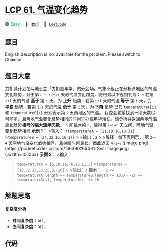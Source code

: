 # [LCP 61. 气温变化趋势](https://leetcode.cn/problems/6CE719)

🟢 <font color=#15bd66>Easy</font>&emsp; 🔖&ensp; [`数组`](/tag/array.md)&emsp; 🔗&ensp;[`LeetCode`](https://leetcode.cn/problems/6CE719)

## 题目

English description is not available for the problem. Please switch to
Chinese.


## 题目大意

力扣城计划在两地设立「力扣嘉年华」的分会场，气象小组正在分析两地区的气温变化趋势，对于第 `i ~ (i+1)` 天的气温变化趋势，将根据以下规则判断：
\- 若第 `i+1` 天的气温 **高于** 第 `i` 天，为 **上升** 趋势 \- 若第 `i+1` 天的气温 **等于** 第 `i` 天，为
**平稳** 趋势 \- 若第 `i+1` 天的气温 **低于** 第 `i` 天，为 **下降** 趋势 已知 `temperatureA[i]` 和
`temperatureB[i]` 分别表示第 `i` 天两地区的气温。
组委会希望找到一段天数尽可能多，且两地气温变化趋势相同的时间举办嘉年华活动。请分析并返回两地气温变化趋势**相同的最大连续天数**。 > 即最大的
`n`，使得第 `i~i+n` 天之间，两地气温变化趋势相同 **示例 1：** >输入： >`temperatureA =
[21,18,18,18,31]` >`temperatureB = [34,32,16,16,17]` > >输出：`2` > >解释：如下表所示， 第
`2～4` 天两地气温变化趋势相同，且持续时间最长，因此返回 `4-2=2` ![image.png](https://pic.leetcode-
cn.com/1663902654-hlrSvs-image.png){:width=1000px} **示例 2：** >输入：
>`temperatureA = [5,10,16,-6,15,11,3]` >`temperatureB =
[16,22,23,23,25,3,-16]` > >输出：`3` **提示：** \- `2 <= temperatureA.length ==
temperatureB.length <= 1000` \- `-20 <= temperatureA[i], temperatureB[i] <=
40`


## 解题思路

#### 复杂度分析

- **时间复杂度**：`O()`，
- **空间复杂度**：`O()`，

## 代码

```javascript

```